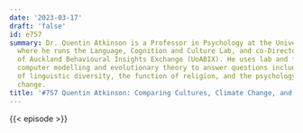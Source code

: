 ```yaml
---
date: '2023-03-17'
draft: 'false'
id: e757
summary: Dr. Quentin Atkinson is a Professor in Psychology at the University of Auckland,
  where he runs the Language, Cognition and Culture Lab, and co-Director of the University
  of Auckland Behavioural Insights Exchange (UoABIX). He uses lab and field experiments,
  computer modelling and evolutionary theory to answer questions including the origins
  of linguistic diversity, the function of religion, and the psychology of climate
  change.
title: '#757 Quentin Atkinson: Comparing Cultures, Climate Change, and Religion'
---
```

{{< episode >}}
